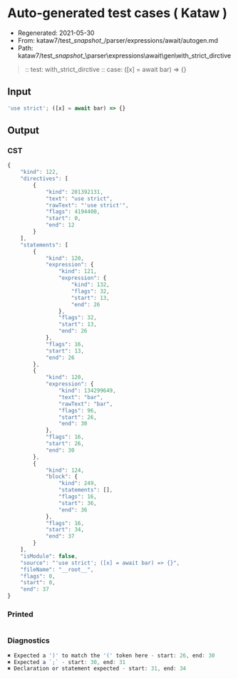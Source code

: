 # Auto-generated test cases ( Kataw )
- Regenerated: 2021-05-30
- From: kataw7/test\__snapshot__/parser/expressions/await/autogen.md
- Path: kataw7/test\__snapshot__\parser\expressions\await\gen\with_strict_dirctive
> :: test: with_strict_dirctive
> :: case: ([x] = await bar) => {}
## Input

`````js
'use strict'; ([x] = await bar) => {}
`````
## Output

### CST

```javascript
{
    "kind": 122,
    "directives": [
        {
            "kind": 201392131,
            "text": "use strict",
            "rawText": "'use strict'",
            "flags": 4194400,
            "start": 0,
            "end": 12
        }
    ],
    "statements": [
        {
            "kind": 120,
            "expression": {
                "kind": 121,
                "expression": {
                    "kind": 132,
                    "flags": 32,
                    "start": 13,
                    "end": 26
                },
                "flags": 32,
                "start": 13,
                "end": 26
            },
            "flags": 16,
            "start": 13,
            "end": 26
        },
        {
            "kind": 120,
            "expression": {
                "kind": 134299649,
                "text": "bar",
                "rawText": "bar",
                "flags": 96,
                "start": 26,
                "end": 30
            },
            "flags": 16,
            "start": 26,
            "end": 30
        },
        {
            "kind": 124,
            "block": {
                "kind": 249,
                "statements": [],
                "flags": 16,
                "start": 36,
                "end": 36
            },
            "flags": 16,
            "start": 34,
            "end": 37
        }
    ],
    "isModule": false,
    "source": "'use strict'; ([x] = await bar) => {}",
    "fileName": "__root__",
    "flags": 0,
    "start": 0,
    "end": 37
}
```

### Printed

```javascript

```

### Diagnostics

```javascript
✖ Expected a ')' to match the '(' token here - start: 26, end: 30
✖ Expected a `;` - start: 30, end: 31
✖ Declaration or statement expected - start: 31, end: 34

```


